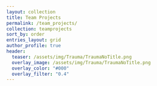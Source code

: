 ```yaml
---
layout: collection
title: Team Projects
permalink: /team_projects/
collection: teamprojects
sort_by: order
entries_layout: grid
author_profile: true
header:
  teaser: /assets/img/Trauma/TraumaNoTitle.png
  overlay_image: /assets/img/Trauma/TraumaNoTitle.png
  overlay_color: "#000"
  overlay_filter: "0.4"
---
```

